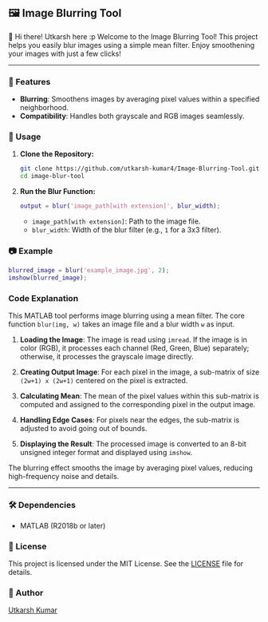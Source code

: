 ## 🖼️ Image Blurring Tool

👋 Hi there! Utkarsh here :p
Welcome to the Image Blurring Tool! This project helps you easily blur images using a simple mean filter. Enjoy smoothening your images with just a few clicks!

---

### 🌟 Features
- **Blurring**: Smoothens images by averaging pixel values within a specified neighborhood.
- **Compatibility**: Handles both grayscale and RGB images seamlessly.

### 🚀 Usage

1. **Clone the Repository:**
   ```bash
   git clone https://github.com/utkarsh-kumar4/Image-Blurring-Tool.git
   cd image-blur-tool
   ```

2. **Run the Blur Function:**
   ```matlab
   output = blur('image_path[with extension]', blur_width);
   ```

   - `image_path[with extension]`: Path to the image file.
   - `blur_width`: Width of the blur filter (e.g., `1` for a 3x3 filter).

### 📷 Example

```matlab
blurred_image = blur('example_image.jpg', 2);
imshow(blurred_image);
```

### Code Explanation

This MATLAB tool performs image blurring using a mean filter. The core function `blur(img, w)` takes an image file and a blur width `w` as input. 

1. **Loading the Image**: The image is read using `imread`. If the image is in color (RGB), it processes each channel (Red, Green, Blue) separately; otherwise, it processes the grayscale image directly.

2. **Creating Output Image**: For each pixel in the image, a sub-matrix of size `(2w+1) x (2w+1)` centered on the pixel is extracted. 

3. **Calculating Mean**: The mean of the pixel values within this sub-matrix is computed and assigned to the corresponding pixel in the output image.

4. **Handling Edge Cases**: For pixels near the edges, the sub-matrix is adjusted to avoid going out of bounds.

5. **Displaying the Result**: The processed image is converted to an 8-bit unsigned integer format and displayed using `imshow`.

The blurring effect smooths the image by averaging pixel values, reducing high-frequency noise and details.

---

### 🛠️ Dependencies
- MATLAB (R2018b or later)

### 📜 License
This project is licensed under the MIT License. See the [LICENSE](LICENSE) file for details.

### 👤 Author
[Utkarsh Kumar](https://github.com/utkarsh-kumar4)
